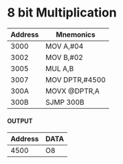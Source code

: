 # 8 bit Multiplication

| Address | Mnemonics |
| --------|-----------|
3000 | MOV A,#04
3002 | MOV B,#02
3005| MUL A,B
3007|MOV DPTR,#4500
300A|MOVX @DPTR,A
300B|SJMP 300B

#### OUTPUT

| Address | DATA |
| --------|-----------|
4500 | O8
